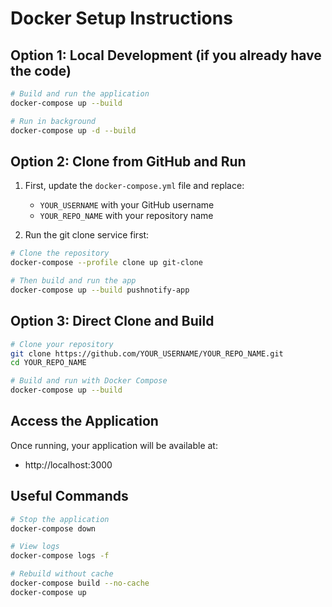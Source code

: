 
# Docker Setup Instructions

## Option 1: Local Development (if you already have the code)
```bash
# Build and run the application
docker-compose up --build

# Run in background
docker-compose up -d --build
```

## Option 2: Clone from GitHub and Run
1. First, update the `docker-compose.yml` file and replace:
   - `YOUR_USERNAME` with your GitHub username
   - `YOUR_REPO_NAME` with your repository name

2. Run the git clone service first:
```bash
# Clone the repository
docker-compose --profile clone up git-clone

# Then build and run the app
docker-compose up --build pushnotify-app
```

## Option 3: Direct Clone and Build
```bash
# Clone your repository
git clone https://github.com/YOUR_USERNAME/YOUR_REPO_NAME.git
cd YOUR_REPO_NAME

# Build and run with Docker Compose
docker-compose up --build
```

## Access the Application
Once running, your application will be available at:
- http://localhost:3000

## Useful Commands
```bash
# Stop the application
docker-compose down

# View logs
docker-compose logs -f

# Rebuild without cache
docker-compose build --no-cache
docker-compose up
```
